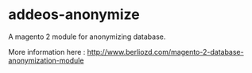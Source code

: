 # addeos-anonymize

A magento 2 module for anonymizing database.

More information here : http://www.berliozd.com/magento-2-database-anonymization-module